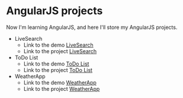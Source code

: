 # AngularJS projects
Now I'm learning AngularJS, and here I'll store my AngularJS projects.

 - LiveSearch 
    - Link to the demo [ LiveSearch](https://parfum505.github.io/angularJSprojects/LiveSearch/ "LiveSearch")
    - Link to the project [ LiveSearch](https://github.com/Parfum505/angularJSprojects/tree/gh-pages/LiveSearch "LiveSearch")
 - ToDo List
    - Link to the demo [ ToDo List](https://parfum505.github.io/angularJSprojects/ToDoList/ "ToDo List")
    - Link to the project [ ToDo List](https://github.com/Parfum505/angularJSprojects/tree/gh-pages/ToDoList "ToDo List")
- WeatherApp
    - Link to the demo [ WeatherApp](https://parfum505.github.io/angularJSprojects/WeatherApp/ "WeatherApp")
    - Link to the project [ WeatherApp](https://github.com/Parfum505/angularJSprojects/tree/gh-pages/WeatherApp "WeatherApp")